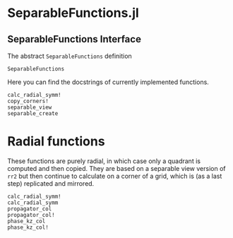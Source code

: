 # SeparableFunctions.jl

## SeparableFunctions Interface
The abstract `SeparableFunctions` definition
```@docs
SeparableFunctions
```

Here you can find the docstrings of currently implemented functions.

```@docs
calc_radial_symm!
copy_corners!
separable_view
separable_create
```

<!-- 
## SeparableFunctions Interface

```@docs
gaussian_col
gaussian_lz
gaussian_sep
normal_col
normal_lz
normal_sep
ramp_col
ramp_lz
ramp_sep
rr2_col
rr2_lz
rr2_sep
box_col
box_lz
box_sep
sinc_col
sinc_lz
sinc_sep
exp_ikx_col
exp_ikx_lz
exp_ikx_sep
``` -->

# Radial functions
These functions are purely radial, in which case only a quadrant is computed and then copied.
They are based on a separable view version of `rr2` but then continue to calculate on a corner
of a grid, which is (as a last step) replicated and mirrored.
```@docs
calc_radial_symm!
calc_radial_symm
propagator_col
propagator_col!
phase_kz_col
phase_kz_col!
```
